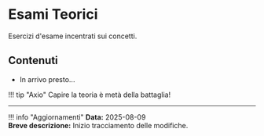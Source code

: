 # Esami Teorici

Esercizi d'esame incentrati sui concetti.

## Contenuti

- In arrivo presto...

!!! tip "Axio"
    Capire la teoria è metà della battaglia!

---

!!! info "Aggiornamenti"
    **Data:** 2025-08-09  
    **Breve descrizione:** Inizio tracciamento delle modifiche.

